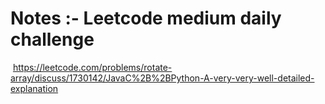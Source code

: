 # Notes :- Leetcode medium daily challenge
​
https://leetcode.com/problems/rotate-array/discuss/1730142/JavaC%2B%2BPython-A-very-very-well-detailed-explanation